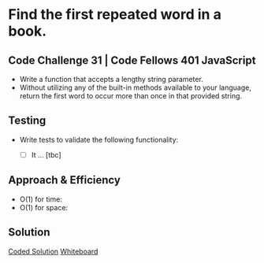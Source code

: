 # Find the first repeated word in a book.

## Code Challenge 31 | Code Fellows 401 JavaScript

- Write a function that accepts a lengthy string parameter.
- Without utilizing any of the built-in methods available to your language, return the first word to occur more than once in that provided string.

## Testing

- Write tests to validate the following functionality:

  - [ ] It ... [tbc]

## Approach & Efficiency

- O(1) for time:
- O(1) for space:

## Solution

[Coded Solution](./repeated-word.js)
[Whiteboard](../../assets/code-challenge31.png)

